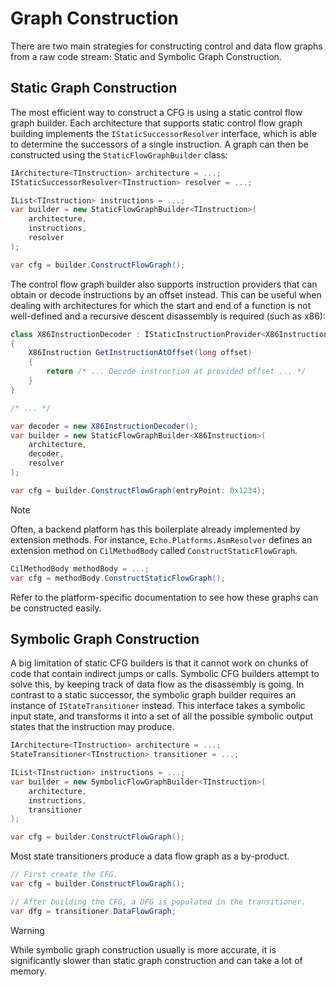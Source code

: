 # Graph Construction

There are two main strategies for constructing control and data flow graphs from a raw code stream: Static and Symbolic Graph Construction.


## Static Graph Construction

The most efficient way to construct a CFG is using a static control flow graph builder.
Each architecture that supports static control flow graph building implements the `IStaticSuccessorResolver` interface, which is able to determine the successors of a single instruction.
A graph can then be constructed using the `StaticFlowGraphBuilder` class:

```csharp
IArchitecture<TInstruction> architecture = ...;
IStaticSuccessorResolver<TInstruction> resolver = ...;

IList<TInstruction> instructions = ...;
var builder = new StaticFlowGraphBuilder<TInstruction>(
    architecture, 
    instructions, 
    resolver
);

var cfg = builder.ConstructFlowGraph();
```

The control flow graph builder also supports instruction providers that can obtain or decode instructions by an offset instead.
This can be useful when dealing with architectures for which the start and end of a function is not well-defined and a recursive descent disassembly is required (such as x86):

```csharp
class X86InstructionDecoder : IStaticInstructionProvider<X86Instruction>
{
    X86Instruction GetInstructionAtOffset(long offset) 
    {
        return /* ... Decode instruction at provided offset ... */
    }
}

/* ... */ 

var decoder = new X86InstructionDecoder();
var builder = new StaticFlowGraphBuilder<X86Instruction>(
    architecture, 
    decoder, 
    resolver
);

var cfg = builder.ConstructFlowGraph(entryPoint: 0x1234);
```

> [!NOTE]
> Often, a backend platform has this boilerplate already implemented by extension methods.
> For instance, `Echo.Platforms.AsmResolver` defines an extension method on `CilMethodBody` called `ConstructStaticFlowGraph`.
> ```csharp
> CilMethodBody methodBody = ...;
> var cfg = methodBody.ConstructStaticFlowGraph();
> ```
> Refer to the platform-specific documentation to see how these graphs can be constructed easily.


## Symbolic Graph Construction

A big limitation of static CFG builders is that it cannot work on chunks of code that contain indirect jumps or calls.
Symbolic CFG builders attempt to solve this, by keeping track of data flow as the disassembly is going.
In contrast to a static successor, the symbolic graph builder requires an instance of `IStateTransitioner` instead. 
This interface takes a symbolic input state, and transforms it into a set of all the possible symbolic output states that the instruction may produce.


```csharp
IArchitecture<TInstruction> architecture = ...;
StateTransitioner<TInstruction> transitioner = ...;

IList<TInstruction> instructions = ...;
var builder = new SymbolicFlowGraphBuilder<TInstruction>(
    architecture, 
    instructions, 
    transitioner
);

var cfg = builder.ConstructFlowGraph();
```

Most state transitioners produce a data flow graph as a by-product.

```csharp
// First create the CFG.
var cfg = builder.ConstructFlowGraph();

// After building the CFG, a DFG is populated in the transitioner.
var dfg = transitioner.DataFlowGraph;
```

> [!WARNING]
> While symbolic graph construction usually is more accurate, it is significantly slower than static graph construction and can take a lot of memory.